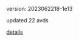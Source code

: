 version: 2023062218-1e13

updated 22 avds

[details](https://github.com/0x74f917491bfa7ebfa379/ali_avd_db/blob/master/change_log/2023/06/22/18/1e13.txt)